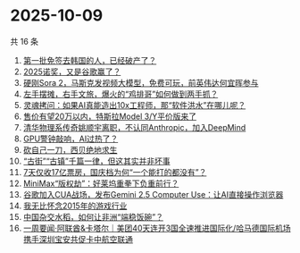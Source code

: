 # 2025-10-09

共 16 条

<!-- BEGIN 36KR -->
<!-- 最后更新时间 2025-10-09 04:27:26 +0800 -->
1. [第一批免签去韩国的人，已经破产了？](https://36kr.com/p/3499844300463241)
1. [2025诺奖，又是谷歌赢了？](https://36kr.com/p/3499178311883913)
1. [硬刚Sora 2，马斯克发视频大模型，免费可玩，前英伟达何宜晖参与](https://36kr.com/p/3500082032712581)
1. [左手摆摊，右手文旅，爆火的“鸡排哥”如何做到两手抓？](https://36kr.com/p/3499198016265091)
1. [灵魂拷问：如果AI真能造出10x工程师，那“软件洪水”在哪儿呢？](https://36kr.com/p/3469559389181317)
1. [售价有望20万以内，特斯拉Model 3/Y平价版来了](https://36kr.com/p/3499867586043015)
1. [清华物理系传奇姚顺宇离职，不认同Anthropic，加入DeepMind](https://36kr.com/p/3500031225830533)
1. [GPU警钟敲响，AI过热了？](https://36kr.com/p/3499909351775107)
1. [砍自己一刀，西贝绝地求生](https://36kr.com/p/3500085658508423)
1. [“古街”“古镇”千篇一律，但这其实并非坏事](https://36kr.com/p/3499935716138112)
1. [7天仅收17亿票房，国庆档为何“一个能打的都没有”？](https://36kr.com/p/3499231840770951)
1. [MiniMax“版权劫”：好莱坞重拳下负重前行？](https://36kr.com/p/3499784950602882)
1. [谷歌加入CUA战场，发布Gemini 2.5 Computer Use：让AI直接操作浏览器](https://36kr.com/p/3499977975339904)
1. [我无比怀念2015年的游戏行业](https://36kr.com/p/3500019354279042)
1. [中国杂交水稻，如何让非洲“端稳饭碗”？](https://36kr.com/p/3500024330230665)
1. [一周要闻·阿联酋&卡塔尔｜美团40天连开3国全速推进国际化/哈马德国际机场携手深圳宝安共促卡中航空联通](https://36kr.com/p/3500258601983108)
<!-- END 36KR -->